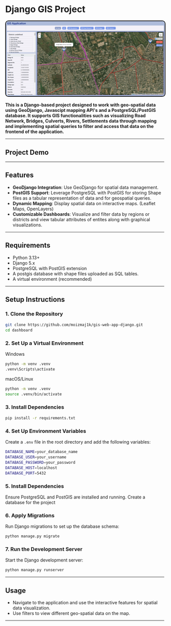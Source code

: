 # Django GIS Project

<img src="dashboard/static/images/forREADME/dashboard.png" alt="Dashboard" title="Optional Tooltip" width="800" style="border: 2px solid black; border-radius: 10px;">


<b>This is a Django-based project designed to work with geo-spatial data using GeoDjango, Javascipt mapping API's and a PostgreSQL/PostGIS database. It supports GIS functionalities such as visualizing Road Network, Bridges, Culverts, Rivers, Settlements data through mapping and implementing spatial queries to filter and access that data on the frontend of the application.</b>

---

## Project Demo



---

## Features
- **GeoDjango Integration**: Use GeoDjango for spatial data management.
- **PostGIS Support**: Leverage PostgreSQL with PostGIS for storing Shape files as a tabular representation of data and for geospatial queries.
- **Dynamic Mapping**: Display spatial data on interactive maps. (Leaflet Maps, OpenLayers)
- **Customizable Dashboards**: Visualize and filter data by regions or districts and view tabular attributes of entites along with graphical visualizations.

---

## Requirements

- Python 3.13+
- Django 5.x  
- PostgreSQL with PostGIS extension
- A postgis database with shape files uploaded as SQL tables.   
- A virtual environment (recommended)

---

## Setup Instructions

### 1. Clone the Repository
```bash
git clone https://github.com/moizmaj1k/gis-web-app-django.git
cd dashboard
```

### 2. Set Up a Virtual Environment
Windows 
```bash
python -m venv .venv
.venv\Scripts\activate
```
macOS/Linux
```bash
python -m venv .venv
source .venv/bin/activate
```

### 3. Install Dependencies
```bash
pip install -r requirements.txt
```

### 4. Set Up Environment Variables
Create a `.env` file in the root directory and add the following variables:
```bash
DATABASE_NAME=your_database_name
DATABASE_USER=your_username
DATABASE_PASSWORD=your_password
DATABASE_HOST=localhost
DATABASE_PORT=5432
```

### 5. Install Dependencies

Ensure PostgreSQL and PostGIS are installed and running. Create a database for the project

### 6. Apply Migrations
Run Django migrations to set up the database schema:
```bash
python manage.py migrate
```

### 7. Run the Development Server
Start the Django development server:
```bash
python manage.py runserver
```

---

## Usage

- Navigate to the application and use the interactive features for spatial data visualization.
- Use filters to view different geo-spatial data on the map.

---